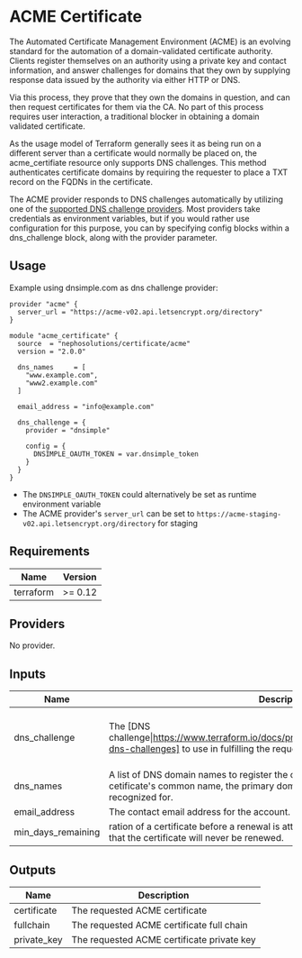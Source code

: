 # ACME Certificate

The Automated Certificate Management Environment (ACME) is an evolving standard for the automation of a domain-validated certificate authority. Clients register themselves on an authority using a private key and contact information, and answer challenges for domains that they own by supplying response data issued by the authority via either HTTP or DNS.

Via this process, they prove that they own the domains in question, and can then request certificates for them via the CA. No part of this process requires user interaction, a traditional blocker in obtaining a domain validated certificate.

As the usage model of Terraform generally sees it as being run on a different server than a certificate would normally be placed on, the acme_certifiate resource only supports DNS challenges. This method authenticates certificate domains by requiring the requester to place a TXT record on the FQDNs in the certificate.

The ACME provider responds to DNS challenges automatically by utilizing one of the [supported DNS challenge providers][1]. Most providers take credentials as environment variables, but if you would rather use configuration for this purpose, you can by specifying config blocks within a dns_challenge block, along with the provider parameter.

## Usage

Example using dnsimple.com as dns challenge provider:

```hcl
provider "acme" {
  server_url = "https://acme-v02.api.letsencrypt.org/directory"
}

module "acme_certificate" {
  source  = "nephosolutions/certificate/acme"
  version = "2.0.0"

  dns_names     = [
    "www.example.com",
    "www2.example.com"
  ]

  email_address = "info@example.com"

  dns_challenge = {
    provider = "dnsimple"

    config = {
      DNSIMPLE_OAUTH_TOKEN = var.dnsimple_token
    }
  }
}
```

* The `DNSIMPLE_OAUTH_TOKEN` could alternatively be set as runtime environment variable
* The ACME provider's `server_url` can be set to `https://acme-staging-v02.api.letsencrypt.org/directory` for staging

<!-- BEGINNING OF PRE-COMMIT-TERRAFORM DOCS HOOK -->
## Requirements

| Name | Version |
|------|---------|
| terraform | >= 0.12 |

## Providers

No provider.

## Inputs

| Name | Description | Type | Default | Required |
|------|-------------|------|---------|:--------:|
| dns\_challenge | The [DNS challenge\|https://www.terraform.io/docs/providers/acme/r/certificate.html#using-dns-challenges] to use in fulfilling the request. | <pre>object({<br>    config   = map(string)<br>    provider = string<br>  })</pre> | n/a | yes |
| dns\_names | A list of DNS domain names to register the certificate for. The fist one is the cetificate's common name, the primary domain that the certificate will be recognized for. | `list(string)` | n/a | yes |
| email\_address | The contact email address for the account. | `any` | n/a | yes |
| min\_days\_remaining | ration of a certificate before a renewal is attempted. A value of less than 0 means that the certificate will never be renewed. | `number` | `30` | no |

## Outputs

| Name | Description |
|------|-------------|
| certificate | The requested ACME certificate |
| fullchain | The requested ACME certificate full chain |
| private\_key | The requested ACME certificate private key |

<!-- END OF PRE-COMMIT-TERRAFORM DOCS HOOK -->

[1]: https://www.terraform.io/docs/providers/acme/r/certificate.html#using-dns-challenges
